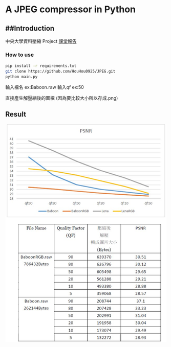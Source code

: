 # A JPEG compressor in Python 
##Introduction
--

中央大學資料壓縮 Project
[課堂報告](https://github.com/HouHou0925/JPEG/blob/main/108522039_JPEG.pdf)


### How to use

``` bash
pip install -r requirements.txt
git clone https://github.com/HouHou0925/JPEG.git
python main.py
```

輸入檔名 ex:Baboon.raw
輸入qf ex:50

直接產生解壓縮後的圖檔 (因為要比較大小所以存成.png)



Result
--

![](https://github.com/HouHou0925/JPEG/blob/main/img/result.jpg)
